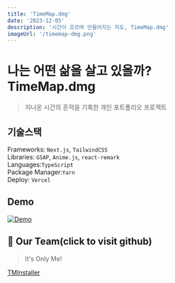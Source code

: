 ```yaml
---
title: 'TimeMap.dmg'
date: '2023-12-05'
description: '시간이 흐르며 만들어지는 지도, TimeMap.dmg'
imageUrl: '/timemap-dmg.png'
---
```


# 나는 어떤 삶을 살고 있을까? TimeMap.dmg

> 지나온 시간의 흔적을 기록한 개인 포트폴리오 프로젝트

## 기술스택

Frameworks: `Next.js`, `TailwindCSS`  
Libraries: `GSAP`, `Anime.js`, `react-remark`  
Languages:`TypeScript`  
Package Manager:`Yarn`  
Deploy: `Vercel`

## Demo

[![Demo](https://i.imgur.com/t7xuFP1.png)](https://www.youtube.com/embed/EE_m0jAGuVw?si=QPYPn-oT5OfFWJzz)

## 👥 Our Team(click to visit github)

> It's Only Me!

[TMInstaller](https://github.com/TMInstaller)